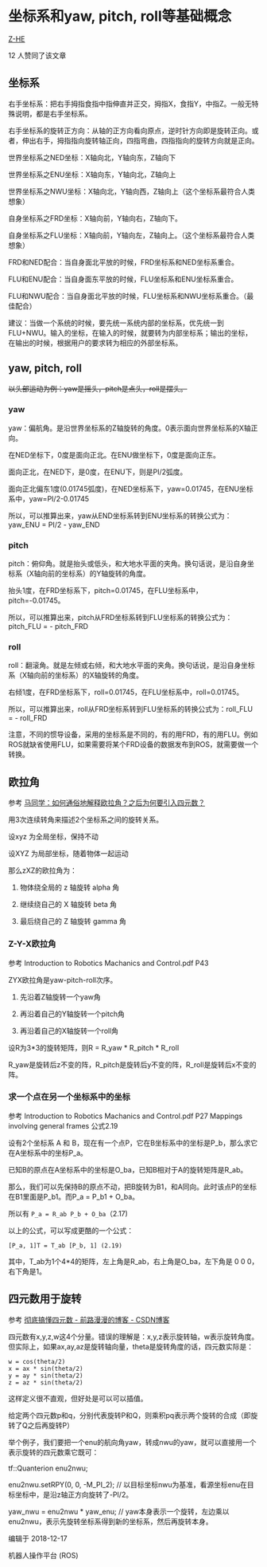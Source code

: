 # 坐标系和yaw, pitch, roll等基础概念

[Z-HE](https://www.zhihu.com/people/Z-HE1)


12 人赞同了该文章

## 坐标系

右手坐标系：把右手拇指食指中指伸直并正交，拇指X，食指Y，中指Z。一般无特殊说明，都是右手坐标系。

右手坐标系的旋转正方向：从轴的正方向看向原点，逆时针方向即是旋转正向。或者，伸出右手，拇指指向旋转轴正向，四指弯曲，四指指向的旋转方向就是正向。

世界坐标系之NED坐标：X轴向北，Y轴向东，Z轴向下

世界坐标系之ENU坐标：X轴向东，Y轴向北，Z轴向上

世界坐标系之NWU坐标：X轴向北，Y轴向西，Z轴向上（这个坐标系最符合人类想象）

自身坐标系之FRD坐标：X轴向前，Y轴向右，Z轴向下。

自身坐标系之FLU坐标：X轴向前，Y轴向左，Z轴向上。（这个坐标系最符合人类想象）

FRD和NED配合：当自身面北平放的时候，FRD坐标系和NED坐标系重合。

FLU和ENU配合：当自身面东平放的时候，FLU坐标系和ENU坐标系重合。

FLU和NWU配合：当自身面北平放的时候，FLU坐标系和NWU坐标系重合。（最佳配合）

建议：当做一个系统的时候，要先统一系统内部的坐标系，优先统一到FLU+NWU。输入的坐标，在输入的时候，就要转为内部坐标系；输出的坐标，在输出的时候，根据用户的要求转为相应的外部坐标系。



## yaw, pitch, roll

~~以头部运动为例：yaw是摇头，pitch是点头，roll是摆头。~~

### yaw
yaw：偏航角。是沿世界坐标系的Z轴旋转的角度。0表示面向世界坐标系的X轴正向。

在NED坐标下，0度是面向正北。在ENU做坐标下，0度是面向正东。

面向正北，在NED下，是0度，在ENU下，则是PI/2弧度。

面向正北偏东1度(0.01745弧度)，在NED坐标系下，yaw=0.01745，在ENU坐标系中，yaw=PI/2-0.01745

所以，可以推算出来，yaw从END坐标系转到ENU坐标系的转换公式为：yaw_ENU = PI/2 - yaw_END

### pitch
pitch：俯仰角。就是抬头或低头，和大地水平面的夹角。换句话说，是沿自身坐标系（X轴向前的坐标系）的Y轴旋转的角度。

抬头1度，在FRD坐标系下，pitch=0.01745，在FLU坐标系中，pitch=-0.01745。

所以，可以推算出来，pitch从FRD坐标系转到FLU坐标系的转换公式为：pitch_FLU = - pitch_FRD

### roll
roll：翻滚角。就是左倾或右倾，和大地水平面的夹角。换句话说，是沿自身坐标系（X轴向前的坐标系）的X轴旋转的角度。

右倾1度，在FRD坐标系下，roll=0.01745，在FLU坐标系中，roll=0.01745。

所以，可以推算出来，roll从FRD坐标系转到FLU坐标系的转换公式为：roll_FLU = - roll_FRD

注意，不同的惯导设备，采用的坐标系是不同的，有的用FRD，有的用FLU。例如ROS就缺省使用FLU，如果需要将某个FRD设备的数据发布到ROS，就需要做一个转换。



## 欧拉角

参考 [马同学：如何通俗地解释欧拉角？之后为何要引入四元数？](https://www.zhihu.com/question/47736315/answer/236284413)

用3次连续转角来描述2个坐标系之间的旋转关系。

设xyz 为全局坐标，保持不动

设XYZ 为局部坐标，随着物体一起运动

那么zXZ的欧拉角为：

1) 物体绕全局的 z 轴旋转 alpha 角

2) 继续绕自己的 X 轴旋转 beta 角

3) 最后绕自己的 Z 轴旋转 gamma 角



### Z-Y-X欧拉角

参考 Introduction to Robotics Machanics and Control.pdf P43

ZYX欧拉角是yaw-pitch-roll次序。

1) 先沿着Z轴旋转一个yaw角

2) 再沿着自己的Y轴旋转一个pitch角

3) 再沿着自己的X轴旋转一个roll角

设R为3*3的旋转矩阵，则R = R_yaw * R_pitch * R_roll

R_yaw是旋转后z不变的阵，R_pitch是旋转后y不变的阵，R_roll是旋转后x不变的阵。



### 求一个点在另一个坐标系中的坐标

参考 Introduction to Robotics Machanics and Control.pdf P27 Mappings involving general frames 公式2.19

设有2个坐标系 A 和 B，现在有一个点P，它在B坐标系中的坐标是P_b，那么求它在A坐标系中的坐标P_a。

已知B的原点在A坐标系中的坐标是O_ba，已知B相对于A的旋转矩阵是R_ab。

那么，我们可以先保持B的原点不动，把B旋转为B1，和A同向。此时该点P的坐标在B1里面是P_b1。而P_a = P_b1 + O_ba。

所以有 `P_a = R_ab P_b + O_ba`（2.17)

以上的公式，可以写成更酷的一个公式：
```
[P_a, 1]T = T_ab [P_b, 1] (2.19)
```
其中，T_ab为1个4*4的矩阵，左上角是R_ab，右上角是O_ba，左下角是 0 0 0，右下角是1。



## 四元数用于旋转

参考 [彻底搞懂四元数 - 前路漫漫的博客 - CSDN博客](https://blog.csdn.net/shenshen211/article/details/78492055)

四元数有x,y,z,w这4个分量。错误的理解是：x,y,z表示旋转轴，w表示旋转角度。但实际上，如果ax,ay,az是旋转轴向量，theta是旋转角度的话，四元数实际是：
```
w = cos(theta/2)
x = ax * sin(theta/2)
y = ay * sin(theta/2)
z = az * sin(theta/2)
```

这样定义很不直观，但好处是可以可以插值。

给定两个四元数p和q，分别代表旋转P和Q，则乘积pq表示两个旋转的合成（即旋转了Q之后再旋转P）

举个例子，我们要把一个enu的航向角yaw，转成nwu的yaw，就可以直接用一个表示旋转的四元数乘它既可：

tf::Quanterion enu2nwu;

enu2nwu.setRPY(0, 0, -M_PI_2); // 以目标坐标nwu为基准，看源坐标enu在目标坐标中，是沿z轴正方向旋转了-PI/2。

yaw_nwu = enu2nwu * yaw_enu; // yaw本身表示一个旋转，左边乘以enu2nwu，表示先旋转坐标系得到新的坐标系，然后再旋转本身。





编辑于 2018-12-17

机器人操作平台 (ROS)
